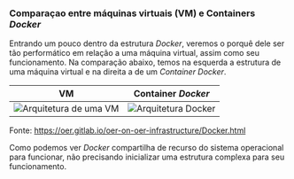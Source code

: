 ### Comparaçao entre máquinas virtuais (VM) e Containers _Docker_

Entrando um pouco dentro da estrutura _Docker_, veremos o porquê dele ser tão performático em relação a uma máquina virtual, assim como seu funcionamento. Na comparação abaixo, temos na esquerda a estrutura de uma máquina virtual e na direita a de um _Container Docker_.

|                                                    VM                                                     |                                        Container _Docker_                                        |
| :-------------------------------------------------------------------------------------------------------: | :----------------------------------------------------------------------------------------------: |
| ![Arquitetura de uma VM](https://oer.gitlab.io/oer-on-oer-infrastructure/figures/OS/virtual-machines.png) | ![Arquitetura Docker](https://oer.gitlab.io/oer-on-oer-infrastructure/figures/OS/containers.png) |

Fonte: https://oer.gitlab.io/oer-on-oer-infrastructure/Docker.html

Como podemos ver _Docker_ compartilha de recurso do sistema operacional para funcionar, não precisando inicializar uma estrutura complexa para seu funcionamento.
